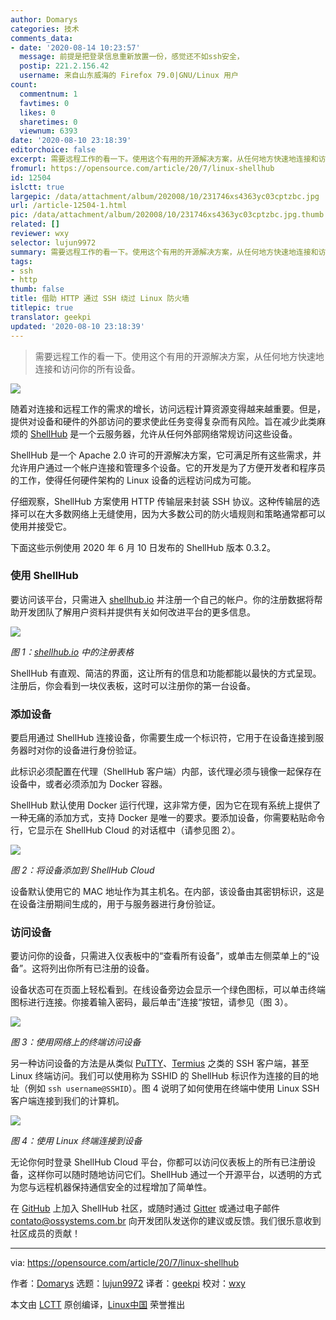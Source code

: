 ```yaml
---
author: Domarys
categories: 技术
comments_data:
- date: '2020-08-14 10:23:57'
  message: 前提是把登录信息重新放置一份，感觉还不如ssh安全，
  postip: 221.2.156.42
  username: 来自山东威海的 Firefox 79.0|GNU/Linux 用户
count:
  commentnum: 1
  favtimes: 0
  likes: 0
  sharetimes: 0
  viewnum: 6393
date: '2020-08-10 23:18:39'
editorchoice: false
excerpt: 需要远程工作的看一下。使用这个有用的开源解决方案，从任何地方快速地连接和访问你的所有设备。
fromurl: https://opensource.com/article/20/7/linux-shellhub
id: 12504
islctt: true
largepic: /data/attachment/album/202008/10/231746xs4363yc03cptzbc.jpg
url: /article-12504-1.html
pic: /data/attachment/album/202008/10/231746xs4363yc03cptzbc.jpg.thumb.jpg
related: []
reviewer: wxy
selector: lujun9972
summary: 需要远程工作的看一下。使用这个有用的开源解决方案，从任何地方快速地连接和访问你的所有设备。
tags:
- ssh
- http
thumb: false
title: 借助 HTTP 通过 SSH 绕过 Linux 防火墙
titlepic: true
translator: geekpi
updated: '2020-08-10 23:18:39'
---
```



> 
> 需要远程工作的看一下。使用这个有用的开源解决方案，从任何地方快速地连接和访问你的所有设备。
> 
> 
> 


![](/data/attachment/album/202008/10/231746xs4363yc03cptzbc.jpg)


随着对连接和远程工作的需求的增长，访问远程计算资源变得越来越重要。但是，提供对设备和硬件的外部访问的要求使此任务变得复杂而有风险。旨在减少此类麻烦的 [ShellHub](https://github.com/shellhub-io/shellhub) 是一个云服务器，允许从任何外部网络常规访问这些设备。


ShellHub 是一个 Apache 2.0 许可的开源解决方案，它可满足所有这些需求，并允许用户通过一个帐户连接和管理多个设备。它的开发是为了方便开发者和程序员的工作，使得任何硬件架构的 Linux 设备的远程访问成为可能。


仔细观察，ShellHub 方案使用 HTTP 传输层来封装 SSH 协议。这种传输层的选择可以在大多数网络上无缝使用，因为大多数公司的防火墙规则和策略通常都可以使用并接受它。


下面这些示例使用 2020 年 6 月 10 日发布的 ShellHub 版本 0.3.2。


### 使用 ShellHub


要访问该平台，只需进入 [shellhub.io](https://www.shellhub.io/) 并注册一个自己的帐户。你的注册数据将帮助开发团队了解用户资料并提供有关如何改进平台的更多信息。


![](/data/attachment/album/202008/10/231500mboohj2zbyirnhff.png)


*图 1：[shellhub.io](https://opensource.com/article/20/7/www.shellhub.io) 中的注册表格*


ShellHub 有直观、简洁的界面，这让所有的信息和功能都能以最快的方式呈现。注册后，你会看到一块仪表板，这时可以注册你的第一台设备。


### 添加设备


要启用通过 ShellHub 连接设备，你需要生成一个标识符，它用于在设备连接到服务器时对你的设备进行身份验证。


此标识必须配置在代理（ShellHub 客户端）内部，该代理必须与镜像一起保存在设备中，或者必须添加为 Docker 容器。


ShellHub 默认使用 Docker 运行代理，这非常方便，因为它在现有系统上提供了一种无痛的添加方式，支持 Docker 是唯一的要求。要添加设备，你需要粘贴命令行，它显示在 ShellHub Cloud 的对话框中（请参见图 2）。


![](/data/attachment/album/202008/10/231537mgs1qv7tifl5q8ls.gif)


*图 2：将设备添加到 ShellHub Cloud*


设备默认使用它的 MAC 地址作为其主机名。在内部，该设备由其密钥标识，这是在设备注册期间生成的，用于与服务器进行身份验证。


### 访问设备


要访问你的设备，只需进入仪表板中的“查看所有设备”，或单击左侧菜单上的“设备”。这将列出你所有已注册的设备。


设备状态可在页面上轻松看到。在线设备旁边会显示一个绿色图标，可以单击终端图标进行连接。你接着输入密码，最后单击”连接“按钮，请参见（图 3）。


![](/data/attachment/album/202008/10/231623ecwbeiz4qnelxcxn.gif)


*图 3：使用网络上的终端访问设备*


另一种访问设备的方法是从类似 [PuTTY](https://www.putty.org/)、[Termius](https://termius.com/) 之类的 SSH 客户端，甚至 Linux 终端访问。我们可以使用称为 SSHID 的 ShellHub 标识作为连接的目的地址（例如 `ssh username@SSHID`）。图 4 说明了如何使用在终端中使用 Linux SSH 客户端连接到我们的计算机。


![](/data/attachment/album/202008/10/231657chsp93n9xrhenehr.gif)


*图 4：使用 Linux 终端连接到设备*


无论你何时登录 ShellHub Cloud 平台，你都可以访问仪表板上的所有已注册设备，这样你可以随时随地访问它们。ShellHub 通过一个开源平台，以透明的方式为您与远程机器保持通信安全的过程增加了简单性。


在 [GitHub](https://github.com/shellhub-io/shellhub) 上加入 ShellHub 社区，或随时通过 [Gitter](https://gitter.im/shellhub-io/community?at=5e39ad8b3aca1e4c5f633e8f) 或通过电子邮件 [contato@ossystems.com.br](mailto:contato@ossystems.com.br) 向开发团队发送你的建议或反馈。我们很乐意收到社区成员的贡献！




---


via: <https://opensource.com/article/20/7/linux-shellhub>


作者：[Domarys](https://opensource.com/users/domarys) 选题：[lujun9972](https://github.com/lujun9972) 译者：[geekpi](https://github.com/geekpi) 校对：[wxy](https://github.com/wxy)


本文由 [LCTT](https://github.com/LCTT/TranslateProject) 原创编译，[Linux中国](https://linux.cn/) 荣誉推出
